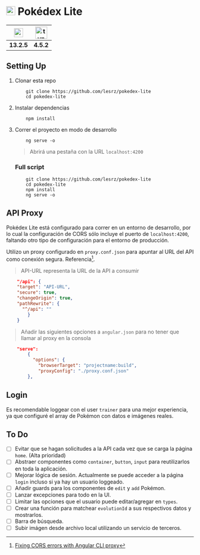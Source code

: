 # <img src="https://user-images.githubusercontent.com/87744767/156889575-f2850a70-bb88-4c33-9ad1-dbc34154f7f6.png" width="24"> Pokédex Lite

| <a href="https://angular.io/" alt="angular site"><img src="https://cdn.worldvectorlogo.com/logos/angular-3.svg" alt="angular" height="24" align="center"></a> | <a href="https://www.typescriptlang.org/" alt="typescript site"><img src="https://i.pinimg.com/originals/c3/8e/e8/c38ee8475ee7f3680f706c56c3a1194c.png" alt="typescript" height="32" align="center"></a> |
| :-----------------------------------------------------------------------------------------------------------------------------------------------------------: | :------------------------------------------------------------------------------------------------------------------------------------------------------------------------------------------------------: |
|                                                                          **13.2.5**                                                                           |                                                                                                **4.5.2**                                                                                                 |

## Setting Up

1. Clonar esta repo

   ```console
       git clone https://github.com/lesrz/pokedex-lite
       cd pokedex-lite
   ```

2. Instalar dependencias

   ```console
       npm install
   ```

3. Correr el proyecto en modo de desarrollo

   ```console
       ng serve -o
   ```

   > Abrirá una pestaña con la URL `localhost:4200`

   ### Full script

   ```console
       git clone https://github.com/lesrz/pokedex-lite
       cd pokedex-lite
       npm install
       ng serve -o
   ```

## API Proxy

Pokédex Lite está configurado para correr en un entorno de desarrollo, por lo cual la configuración de CORS sólo incluye el puerto de `localhost:4200`, faltando otro tipo de configuración para el entorno de producción.

Utilizo un proxy configurado en `proxy.conf.json` para apuntar al URL del API como conexión segura. Referencia[^1].

> API-URL representa la URL de la API a consumir

```json
    "/api": {
    "target": "API-URL",
    "secure": true,
    "changeOrigin": true,
    "pathRewrite": {
      "^/api": ""
        }
    }
```

> Añadir las siguientes opciones a `angular.json` para no tener que llamar al proxy en la consola

```json
    "serve":
        {
          "options": {
            "browserTarget": "projectname:build",
            "proxyConfig": "./proxy.conf.json"
        },
```

## Login

Es recomendable loggear con el user `trainer` para una mejor experiencia, ya que configuré el array de Pokémon con datos e imágenes reales.

## To Do

- [ ] Evitar que se hagan solicitudes a la API cada vez que se carga la página `home`. (Alta prioridad)
- [ ] Abstraer componentes como `container`, `button`, `input` para reutilizarlos en toda la aplicación.
- [ ] Mejorar lógica de sesión. Actualmente se puede acceder a la página `login` incluso si ya hay un usuario loggeado.
- [ ] Añadir guards para los componentes de `edit` y `add` Pokémon.
- [ ] Lanzar excepciones para todo en la UI.
- [ ] Limitar las opciones que el usuario puede editar/agregar en `types`.
- [ ] Crear una función para matchear `evolutionId` a sus respectivos datos y mostrarlos.
- [ ] Barra de búsqueda.
- [ ] Subir imágen desde archivo local utilizando un servicio de terceros.

[^1]: [Fixing CORS errors with Angular CLI proxy](https://levelup.gitconnected.com/fixing-cors-errors-with-angular-cli-proxy-e5e0ef143f85)

